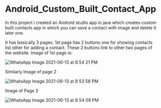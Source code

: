 # Android_Custom_Built_Contact_App
In this project i created an Android studio app in java 
which creates custom built contacts app in which you can save a contact with image 
and delete it  later one.

It has basically 3 pages.
1st page has 2 buttons one for showing contacts list other for adding a contact.
These 2 buttons link to other two pages of the website.
Image of 1st page is:

![WhatsApp Image 2021-06-13 at 8 54 21 PM](https://user-images.githubusercontent.com/54374987/121818910-a41c8480-cca3-11eb-8dab-c5156448cf13.jpg)

Similarly Image of page 2

![WhatsApp Image 2021-06-13 at 8 53 58 PM](https://user-images.githubusercontent.com/54374987/121818901-9404a500-cca3-11eb-88c4-5eaf3acd8208.jpg)


Image of Page 3

![WhatsApp Image 2021-06-13 at 8 54 09 PM](https://user-images.githubusercontent.com/54374987/121818923-b1397380-cca3-11eb-9e29-f5df98d09b3a.jpg)
